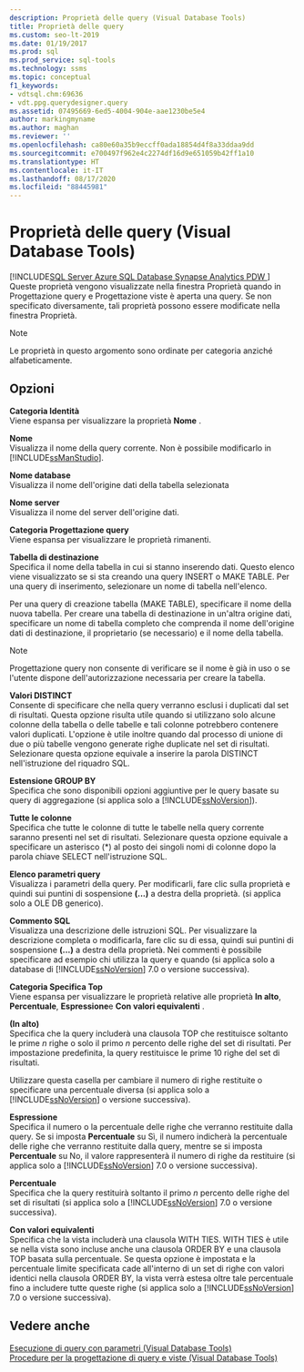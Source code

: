 ```yaml
---
description: Proprietà delle query (Visual Database Tools)
title: Proprietà delle query
ms.custom: seo-lt-2019
ms.date: 01/19/2017
ms.prod: sql
ms.prod_service: sql-tools
ms.technology: ssms
ms.topic: conceptual
f1_keywords:
- vdtsql.chm:69636
- vdt.ppg.querydesigner.query
ms.assetid: 07495669-6ed5-4004-904e-aae1230be5e4
author: markingmyname
ms.author: maghan
ms.reviewer: ''
ms.openlocfilehash: ca80e60a35b9eccff0ada18854d4f8a33ddaa9dd
ms.sourcegitcommit: e700497f962e4c2274df16d9e651059b42ff1a10
ms.translationtype: HT
ms.contentlocale: it-IT
ms.lasthandoff: 08/17/2020
ms.locfileid: "88445981"
---
```

# <a name="query-properties-visual-database-tools"></a>Proprietà delle query (Visual Database Tools)
[!INCLUDE[SQL Server Azure SQL Database Synapse Analytics PDW ](../../includes/applies-to-version/sql-asdb-asdbmi-asa-pdw.md)]
Queste proprietà vengono visualizzate nella finestra Proprietà quando in Progettazione query e Progettazione viste è aperta una query. Se non specificato diversamente, tali proprietà possono essere modificate nella finestra Proprietà.  
  
> [!NOTE]  
> Le proprietà in questo argomento sono ordinate per categoria anziché alfabeticamente.  
  
## <a name="options"></a>Opzioni  
**Categoria Identità**  
Viene espansa per visualizzare la proprietà **Nome** .  
  
**Nome**  
Visualizza il nome della query corrente. Non è possibile modificarlo in [!INCLUDE[ssManStudio](../../includes/ssmanstudio-md.md)].  
  
**Nome database**  
Visualizza il nome dell'origine dati della tabella selezionata  
  
**Nome server**  
Visualizza il nome del server dell'origine dati.  
  
**Categoria Progettazione query**  
Viene espansa per visualizzare le proprietà rimanenti.  
  
**Tabella di destinazione**  
Specifica il nome della tabella in cui si stanno inserendo dati. Questo elenco viene visualizzato se si sta creando una query INSERT o MAKE TABLE. Per una query di inserimento, selezionare un nome di tabella nell'elenco.  
  
Per una query di creazione tabella (MAKE TABLE), specificare il nome della nuova tabella. Per creare una tabella di destinazione in un'altra origine dati, specificare un nome di tabella completo che comprenda il nome dell'origine dati di destinazione, il proprietario (se necessario) e il nome della tabella.  
  
> [!NOTE]  
> Progettazione query non consente di verificare se il nome è già in uso o se l'utente dispone dell'autorizzazione necessaria per creare la tabella.  
  
**Valori DISTINCT**  
Consente di specificare che nella query verranno esclusi i duplicati dal set di risultati. Questa opzione risulta utile quando si utilizzano solo alcune colonne della tabella o delle tabelle e tali colonne potrebbero contenere valori duplicati. L'opzione è utile inoltre quando dal processo di unione di due o più tabelle vengono generate righe duplicate nel set di risultati. Selezionare questa opzione equivale a inserire la parola DISTINCT nell'istruzione del riquadro SQL.  
  
**Estensione GROUP BY**  
Specifica che sono disponibili opzioni aggiuntive per le query basate su query di aggregazione (si applica solo a [!INCLUDE[ssNoVersion](../../includes/ssnoversion-md.md)]).  
  
**Tutte le colonne**  
Specifica che tutte le colonne di tutte le tabelle nella query corrente saranno presenti nel set di risultati. Selezionare questa opzione equivale a specificare un asterisco (*) al posto dei singoli nomi di colonne dopo la parola chiave SELECT nell'istruzione SQL.  
  
**Elenco parametri query**  
Visualizza i parametri della query. Per modificarli, fare clic sulla proprietà e quindi sui puntini di sospensione **(...)** a destra della proprietà. (si applica solo a OLE DB generico).  
  
**Commento SQL**  
Visualizza una descrizione delle istruzioni SQL. Per visualizzare la descrizione completa o modificarla, fare clic su di essa, quindi sui puntini di sospensione **(...)** a destra della proprietà. Nei commenti è possibile specificare ad esempio chi utilizza la query e quando (si applica solo a database di [!INCLUDE[ssNoVersion](../../includes/ssnoversion-md.md)] 7.0 o versione successiva).  
  
**Categoria Specifica Top**  
Viene espansa per visualizzare le proprietà relative alle proprietà **In alto**, **Percentuale**, **Espressione**e **Con valori equivalenti** .  
  
**(In alto)**  
Specifica che la query includerà una clausola TOP che restituisce soltanto le prime *n* righe o solo il primo *n* percento delle righe del set di risultati. Per impostazione predefinita, la query restituisce le prime 10 righe del set di risultati.  
  
Utilizzare questa casella per cambiare il numero di righe restituite o specificare una percentuale diversa (si applica solo a [!INCLUDE[ssNoVersion](../../includes/ssnoversion-md.md)] o versione successiva).  
  
**Espressione**  
Specifica il numero o la percentuale delle righe che verranno restituite dalla query. Se si imposta **Percentuale** su Sì, il numero indicherà la percentuale delle righe che verranno restituite dalla query, mentre se si imposta **Percentuale** su No, il valore rappresenterà il numero di righe da restituire (si applica solo a [!INCLUDE[ssNoVersion](../../includes/ssnoversion-md.md)] 7.0 o versione successiva).  
  
**Percentuale**  
Specifica che la query restituirà soltanto il primo *n* percento delle righe del set di risultati (si applica solo a [!INCLUDE[ssNoVersion](../../includes/ssnoversion-md.md)] 7.0 o versione successiva).  
  
**Con valori equivalenti**  
Specifica che la vista includerà una clausola WITH TIES. WITH TIES è utile se nella vista sono incluse anche una clausola ORDER BY e una clausola TOP basata sulla percentuale. Se questa opzione è impostata e la percentuale limite specificata cade all'interno di un set di righe con valori identici nella clausola ORDER BY, la vista verrà estesa oltre tale percentuale fino a includere tutte queste righe (si applica solo a [!INCLUDE[ssNoVersion](../../includes/ssnoversion-md.md)] 7.0 o versione successiva).  
  
## <a name="see-also"></a>Vedere anche  
[Esecuzione di query con parametri &#40;Visual Database Tools&#41;](../../ssms/visual-db-tools/query-with-parameters-visual-database-tools.md)  
[Procedure per la progettazione di query e viste &#40;Visual Database Tools&#41;](../../ssms/visual-db-tools/design-queries-and-views-how-to-topics-visual-database-tools.md)  
  
